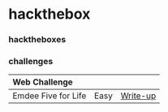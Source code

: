 # hackthebox

### hacktheboxes

### challenges
| Web Challenge | | |
| :--- | :---: | :--- |
| Emdee Five for Life | Easy | [Write-up](https://medium.com/@daniel.min.pentest/htb-web-challenge-emdee-five-for-life-56cb0ddfd63f) |
